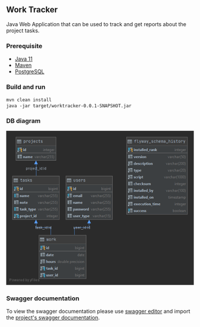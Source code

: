 ## Work Tracker

Java Web Application that can be used to track and get reports about the project tasks.

### Prerequisite
* [Java 11](https://openjdk.java.net/)
* [Maven](https://maven.apache.org/)
* [PostgreSQL](https://hub.docker.com/_/postgres)

### Build and run
```shell script
mvn clean install
java -jar target/worktracker-0.0.1-SNAPSHOT.jar
```

### DB diagram
![db-diagram](https://github.com/ifdi/worktracker/blob/master/db-diagram.png "DB diagram")

### Swagger documentation
To view the swagger documentation please use [swagger editor](https://editor.swagger.io/) and import the 
[project's swagger documentation](https://github.com/ifdi/worktracker/blob/master/swagger-doc.json).

